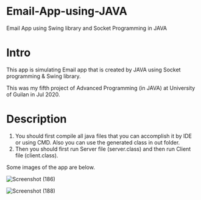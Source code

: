 # Email-App-using-JAVA
Email App using Swing library and Socket Programming in  JAVA

# Intro
This app is simulating Email app that is created by JAVA using Socket programming & Swing library.    
     
This was my fifth project of Advanced Programming (in JAVA) at University of Guilan in Jul 2020.

# Description
1. You should first compile all java files that you can accomplish it by IDE or using CMD. Also you can use the generated class in out folder.    
2. Then you should first run Server file (server.class) and then run Client file (client.class).    
    
    
           
Some images of the app are below.    
    
![Screenshot (186)](https://user-images.githubusercontent.com/62298323/178365234-5090f338-6665-4d56-ac96-6cdcad938d53.png)
      
![Screenshot (188)](https://user-images.githubusercontent.com/62298323/178365272-db490a93-b24b-4eac-bbd7-e15d38dd9350.png)
